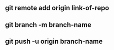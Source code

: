 ## git remote add origin link-of-repo
## git branch -m branch-name
## git push -u origin branch-name

